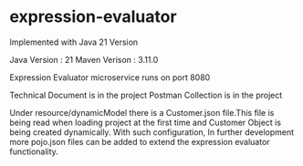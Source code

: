 # expression-evaluator

Implemented with Java 21 Version

Java Version : 21
Maven Verison : 3.11.0

Expression Evaluator microservice runs on port 8080

Technical Document is in the project
Postman Collection is in the project

Under resource/dynamicModel there is a Customer.json file.This file is being read when loading project at the first time and Customer Object is being created dynamically. 
With such configuration, In further development more pojo.json files can be added to extend the expression evaluator functionality.

